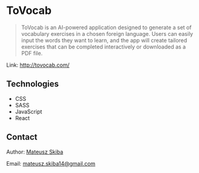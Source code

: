 # ToVocab
> ToVocab is an AI-powered application designed to generate a set of vocabulary exercises in a chosen foreign language. Users can easily input the words they want to learn, and the app will create tailored exercises that can be completed interactively or downloaded as a PDF file.

Link: http://tovocab.com/

## Technologies
* CSS
* SASS
* JavaScript
* React

## Contact

Author: [Mateusz Skiba](https://mateusz-skiba.pl/)

Email: mateusz.skiba14@gmail.com
